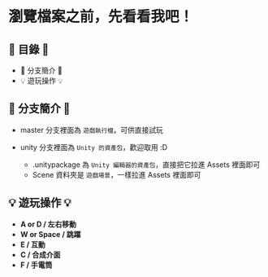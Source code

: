 # 瀏覽檔案之前，先看看我吧！

## 📃 目錄 📃
  * 🔀 分支簡介 🔀
  * 💡 遊玩操作 💡

## 🔀 分支簡介 🔀
  * master 分支裡面為 `遊戲執行檔`，可供直接試玩
   
  * unity 分支裡面為 `Unity 的資產包`，歡迎取用 :D
    * .unitypackage 為 `Unity 編輯器的資產包`，直接把它拉進 Assets 裡面即可
    * Scene 資料夾是 `遊戲場景`，一樣拉進 Assets 裡面即可
    
## 💡 遊玩操作 💡
* **A or D / 左右移動**
* **W or Space / 跳躍**
* **E / 互動**
* **C / 合成介面**
* **F / 手電筒**
